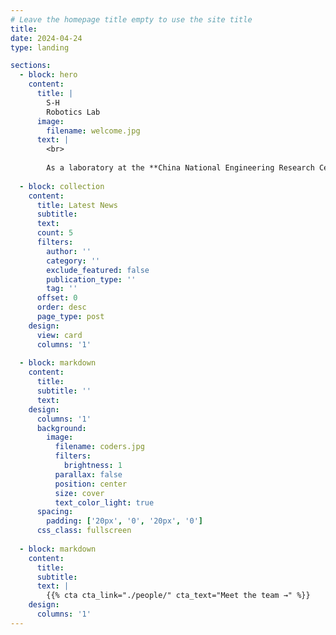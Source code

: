 ```yaml
---
# Leave the homepage title empty to use the site title
title:
date: 2024-04-24
type: landing

sections:
  - block: hero
    content:
      title: |
        S-H
        Robotics Lab
      image:
        filename: welcome.jpg
      text: |
        <br>
        
        As a laboratory at the **China National Engineering Research Center for Information Technology in Agriculture (Nercita)**, we focus on advancing key technologies and their applications in strawberry harvesting robots, laser weeding robots, and robotic systems for protected tomato cultivation. By leveraging cutting-edge technologies in robotics, artificial intelligence, and horticulture, we aim to overcome technical challenges and develop fully autonomous robotic systems that are practical and beneficial for farmers.
  
  - block: collection
    content:
      title: Latest News
      subtitle:
      text:
      count: 5
      filters:
        author: ''
        category: ''
        exclude_featured: false
        publication_type: ''
        tag: ''
      offset: 0
      order: desc
      page_type: post
    design:
      view: card
      columns: '1'
  
  - block: markdown
    content:
      title:
      subtitle: ''
      text:
    design:
      columns: '1'
      background:
        image: 
          filename: coders.jpg
          filters:
            brightness: 1
          parallax: false
          position: center
          size: cover
          text_color_light: true
      spacing:
        padding: ['20px', '0', '20px', '0']
      css_class: fullscreen
  
  - block: markdown
    content:
      title:
      subtitle:
      text: |
        {{% cta cta_link="./people/" cta_text="Meet the team →" %}}
    design:
      columns: '1'
---
```

